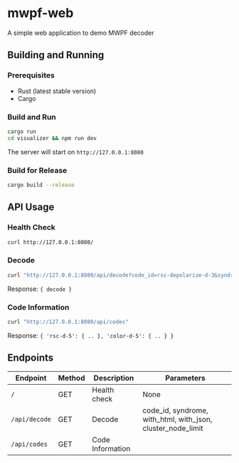 # mwpf-web
A simple web application to demo MWPF decoder

## Building and Running

### Prerequisites
- Rust (latest stable version)
- Cargo

### Build and Run
```bash
cargo run
cd visualizer && npm run dev
```

The server will start on `http://127.0.0.1:8080`

### Build for Release
```bash
cargo build --release
```

## API Usage

### Health Check
```bash
curl http://127.0.0.1:8080/
```

### Decode
```bash
curl "http://127.0.0.1:8080/api/decode?code_id=rsc-depolarize-d-3&syndrome=0,1&with_html=1&cluster_node_limit=200"
```
Response: `{ decode }`


### Code Information
```bash
curl "http://127.0.0.1:8080/api/codes"
```
Response: `{ 'rsc-d-5': { .. }, 'color-d-5': { .. } }`

## Endpoints

| Endpoint      | Method | Description      | Parameters                                                  |
| ------------- | ------ | ---------------- | ----------------------------------------------------------- |
| `/`           | GET    | Health check     | None                                                        |
| `/api/decode` | GET    | Decode           | code_id, syndrome, with_html, with_json, cluster_node_limit |
| `/api/codes`  | GET    | Code Information |                                                             |
